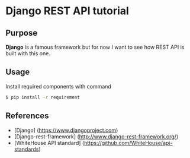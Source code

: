 # Django REST API tutorial

## Purpose

**Django** is a famous framework but for now I want to see how REST API is built with this one.

## Usage

Install required components with command

```bash
$ pip install -r requirement
```

## References

* [Django] (https://www.djangoproject.com)
* [Django-rest-framework] (http://www.django-rest-framework.org/)
* [WhiteHouse API standard] (https://github.com/WhiteHouse/api-standards)
